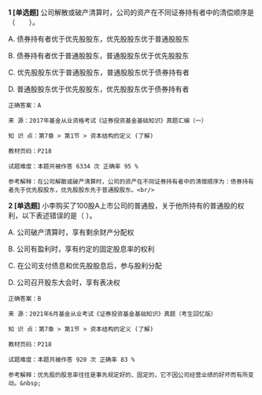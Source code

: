 **1 [单选题]** 公司解散或破产清算时，公司的资产在不同证券持有者中的清偿顺序是（　　）。

A. 债券持有者优于优先股股东，优先股股东优于普通股股东

B. 债券持有者优于普通股股东，普通股股东优于优先股股东

C. 优先股股东优于普通股股东，普通股股东优于债券持有者

D. 普通股股东优于优先股股东，优先股股东优于债券持有者<br/>

```
正确答案：A

来 源：2017年基金从业资格考试《证券投资基金基础知识》真题汇编（一）

知 识 点：第7章 > 第1节 > 资本结构的定义 (了解)

教材页码：P218

试题难度：本题共被作答 6334 次 正确率 95 %

参考解释：在公司解散或破产清算时，公司的资产在不同证券持有者中的清偿顺序为：债券持有者先于优先股股东，优先股股东先于普通股股东。<br/>
```


**2 [单选题]** 小李购买了100股A上市公司的普通股，关于他所持有的普通股的权利，以下表述错误的是（ ）。

A. 公司破产清算时，享有剩余财产分配权

B. 公司有盈利时，享有约定的固定股息率的权利

C. 在公司支付债息和优先股股息后，参与股利分配

D. 公司召开股东大会时，享有表决权

```
正确答案：B

来 源：2021年6月基金从业考试《证券投资基金基础知识》真题（考生回忆版）

知 识 点：第7章 > 第1节 > 资本结构的定义 (了解)

教材页码：P218

试题难度：本题共被作答 920 次 正确率 83 %

参考解释：优先股的股息率往往是事先规定好的、固定的，它不因公司经营业绩的好坏而有所变动。&nbsp;
```

